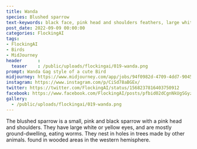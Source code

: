 ```yaml
---
title: Wanda
species: Blushed sparrow
text-keywords: black face, pink head and shoulders feathers, large white or yellow eyes. Mostly eats worms by digging at the ground. Nests in holes in trees made by other animals
post_date: 2022-09-09 00:00:00
categories: FlockingAI
tags:
- FlockingAI
- Birds
- MidJourney 
header      :
  teaser    : /public/uploads/flockingai/019-wanda.png
prompt: Wanda Gag style of a cute Bird
midjourney: https://www.midjourney.com/app/jobs/94f0982d-4709-4dd7-9045-570ab3ec1bab
instagram: https://www.instagram.com/p/CiSd78aBGEx/
twitter: https://twitter.com/FlockingAI/status/1568237816403750912
facebook: https://www.facebook.com/FlockingAI/posts/pfbid02dCgnNkUgSGyzoci2MwgBjhynQGYkRtvPDMAPhHG3myqqtMBUu42tHoSCNyYoukfJl
gallery: 
  - /public/uploads/flockingai/019-wanda.png
---
```


The blushed sparrow is a small, pink and black sparrow with a pink head and shoulders. They have large white or yellow eyes, and are mostly ground-dwelling, eating worms. They nest in holes in trees made by other animals. found in wooded areas in the western hemisphere.
